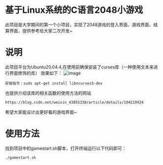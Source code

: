# 基于Linux系统的C语言2048小游戏
此项目是大学期间的第一个小项目，实现了2048游戏的登入界面、游戏界面、结算界面，提供参考给大家二次开发~
# 说明
此项目平台为Ubuntu20.04.4,在使用前确保安装了curses库（一种使用文本来进行界面修饰的库）
效果如下：
![image](https://github.com/TackyLzs/-Linux-C-2048-/assets/97657869/8e3a044d-9202-4cc5-836d-88eae4291c78)
```
安装指令：sudo apt-get install libncurses5-dev
```
也提供介绍该库的相关函数的使用方法的网站
```
https://blog.csdn.net/weixin_43855330/article/details/104219924
```
希望大家能设计出更好看的游戏界面~
# 使用方法
找到项目中的gamestart.sh脚本，打开终端运行以下代码即可：
```
./gamestart.sh
```
